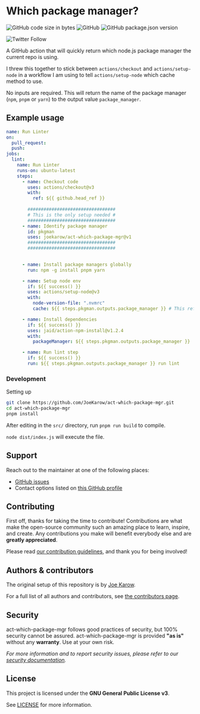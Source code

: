 # Which package manager?

![GitHub code size in bytes](https://img.shields.io/github/languages/code-size/JoeKarow/act-which-package-mgr?style=plastic)
![GitHub](https://img.shields.io/github/license/JoeKarow/act-which-package-mgr?style=plastic)
![GitHub package.json version](https://img.shields.io/github/package-json/v/JoeKarow/act-which-package-mgr?style=plastic)

![Twitter Follow](https://img.shields.io/twitter/follow/JoeKarow?style=social)

A GitHub action that will quickly return which node.js package manager the current repo is using.

I threw this together to stick between `actions/checkout` and `actions/setup-node` in a workflow I am using to tell `actions/setup-node` which cache method to use.

No inputs are required. This will return the name of the package manager (`npm`, `pnpm` or `yarn`) to the output value `package_manager`.

## Example usage

```yaml
name: Run Linter
on:
  pull_request:
  push:
jobs:
  lint:
    name: Run Linter
    runs-on: ubuntu-latest
    steps:
      - name: Checkout code
        uses: actions/checkout@v3
        with:
          ref: ${{ github.head_ref }}
          
        #################################
        # This is the only setup needed #
        #################################
      - name: Identify package manager
        id: pkgman
        uses: joekarow/act-which-package-mgr@v1
        #################################
        #################################

        
      - name: Install package managers globally
        run: npm -g install pnpm yarn

      - name: Setup node env
        if: ${{ success() }}
        uses: actions/setup-node@v3
        with:
          node-version-file: ".nvmrc"
          cache: ${{ steps.pkgman.outputs.package_manager }} # This references the output value

      - name: Install dependencies
        if: ${{ success() }}
        uses: jaid/action-npm-install@v1.2.4
        with:
          packageManager: ${{ steps.pkgman.outputs.package_manager }}

      - name: Run lint step
        if: ${{ success() }}
        run: ${{ steps.pkgman.outputs.package_manager }} run lint

```

### Development

Setting up

```bash
git clone https://github.com/JoeKarow/act-which-package-mgr.git
cd act-which-package-mgr
pnpm install
```

After editing in the `src/` directory, run `pnpm run build` to compile.

`node dist/index.js` will execute the file.

## Support

Reach out to the maintainer at one of the following places:

- [GitHub issues](https://github.com/JoeKarow/act-which-package-mgr/issues/new?assignees=&labels=question&template=04_SUPPORT_QUESTION.md&title=support%3A+)
- Contact options listed on [this GitHub profile](https://github.com/JoeKarow)

## Contributing

First off, thanks for taking the time to contribute! Contributions are what make the open-source community such an amazing place to learn, inspire, and create. Any contributions you make will benefit everybody else and are **greatly appreciated**.

Please read [our contribution guidelines](docs/CONTRIBUTING.md), and thank you for being involved!

## Authors & contributors

The original setup of this repository is by [Joe Karow](https://github.com/JoeKarow).

For a full list of all authors and contributors, see [the contributors page](https://github.com/JoeKarow/act-which-package-mgr/contributors).

## Security

act-which-package-mgr follows good practices of security, but 100% security cannot be assured.
act-which-package-mgr is provided **"as is"** without any **warranty**. Use at your own risk.

_For more information and to report security issues, please refer to our [security documentation](docs/SECURITY.md)._

## License

This project is licensed under the **GNU General Public License v3**.

See [LICENSE](LICENSE) for more information.
